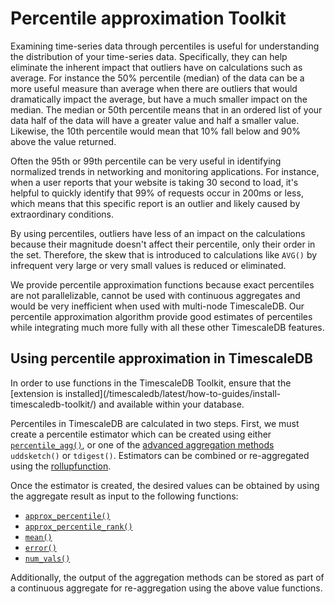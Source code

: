# Percentile approximation  <tag type="toolkit">Toolkit</tag>
Examining time-series data through percentiles is useful for understanding the
distribution of your time-series data. Specifically, they can help eliminate the
inherent impact that outliers have on calculations such as average. For instance
the 50% percentile (median) of the data can be a more useful measure than
average when there are outliers that would dramatically impact the average, but
have a much smaller impact on the median. The median or 50th percentile means
that in an ordered list of your data half of the data will have a greater value
and half a smaller value. Likewise, the 10th percentile would mean that 10% fall
below and 90% above the value returned.

Often the 95th or 99th percentile can be very useful in identifying normalized
trends in networking and monitoring applications. For instance, when a user reports
that your website is taking 30 second to load, it's helpful to quickly identify
that 99% of requests occur in 200ms or less, which means that this specific
report is an outlier and likely caused by extraordinary conditions.

By using percentiles, outliers have less of an impact on the calculations because
their magnitude doesn't affect their percentile, only their order in the set.
Therefore, the skew that is introduced to calculations like `AVG()`  by infrequent
very large or very small values is reduced or eliminated.

We provide percentile approximation functions because exact percentiles are not
parallelizable, cannot be used with continuous aggregates and would be very
inefficient when used with multi-node TimescaleDB. Our percentile approximation
algorithm provide good estimates of percentiles while integrating much more fully
with all these other TimescaleDB features.

## Using percentile approximation in TimescaleDB

<highlight type="tip">
In order to use functions in the TimescaleDB Toolkit, ensure that
the [extension is installed](/timescaledb/latest/how-to-guides/install-timescaledb-toolkit/) and available within your database.
</highlight>

Percentiles in TimescaleDB are calculated in two steps. First, we
must create a percentile estimator which can be created using either
[`percentile_agg()`][percentile_agg],
or one of the [advanced aggregation methods][advanced_agg_methods] `uddsketch()` or `tdigest()`. Estimators can be combined or re-aggregated using the [rollupfunction][rollup].

Once the estimator is created, the desired values can be obtained by using the aggregate result as
input to the following functions: [](#percentile-accessors)

 * [`approx_percentile()`](/hyperfunctions/percentile-approximation/approx_percentile)
 * [`approx_percentile_rank()`](/hyperfunctions/percentile-approximation/approx_percentile_rank)
 * [`mean()`](/hyperfunctions/percentile-approximation/mean)
 * [`error()`](/hyperfunctions/percentile-approximation/error)
 * [`num_vals()`](/hyperfunctions/percentile-approximation/num_vals)

Additionally, the output of the aggregation methods can be stored as part of a
continuous aggregate for re-aggregation using the above value functions.

[percentile_agg]: /hyperfunctions/percentile-approximation/percentile_agg/
[advanced_agg_methods]: /hyperfunctions/percentile-approximation/percentile-aggregation-methods/
[rollup]: /hyperfunctions/percentile-approximation/rollup-percentile
